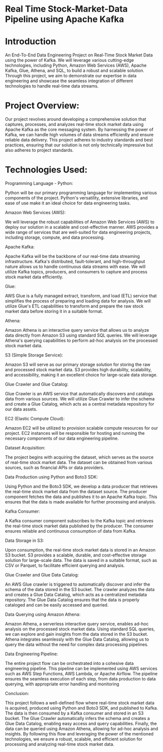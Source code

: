 # Real Time Stock-Market-Data Pipeline using Apache Kafka 

# Introduction 

An End-To-End Data Engineering Project on Real-Time Stock Market Data using the power of Kafka. We will leverage various cutting-edge technologies, including Python, Amazon Web Services (AWS), Apache Kafka, Glue, Athena, and SQL, to build a robust and scalable solution. Through this project, we aim to demonstrate our expertise in data engineering and showcase the seamless integration of different technologies to handle real-time data streams.

# Project Overview:

Our project revolves around developing a comprehensive solution that captures, processes, and analyzes real-time stock market data using Apache Kafka as the core messaging system. By harnessing the power of Kafka, we can handle high volumes of data streams efficiently and ensure reliable data delivery. This project adheres to industry standards and best practices, ensuring that our solution is not only technically impressive but also adheres to project standards.

# Technologies Used:

Programming Language - Python:

Python will be our primary programming language for implementing various components of the project. Python's versatility, extensive libraries, and ease of use make it an ideal choice for data engineering tasks.

Amazon Web Services (AWS):

We will leverage the robust capabilities of Amazon Web Services (AWS) to deploy our solution in a scalable and cost-effective manner. AWS provides a wide range of services that are well-suited for data engineering projects, including storage, compute, and data processing.

Apache Kafka:

Apache Kafka will be the backbone of our real-time data streaming infrastructure. Kafka's distributed, fault-tolerant, and high-throughput nature allows us to handle continuous data streams with ease. We will utilize Kafka topics, producers, and consumers to capture and process stock market data efficiently.

Glue:

AWS Glue is a fully managed extract, transform, and load (ETL) service that simplifies the process of preparing and loading data for analysis. We will utilize Glue's ETL capabilities to transform and prepare the raw stock market data before storing it in a suitable format.

Athena:

Amazon Athena is an interactive query service that allows us to analyze data directly from Amazon S3 using standard SQL queries. We will leverage Athena's querying capabilities to perform ad-hoc analysis on the processed stock market data.

S3 (Simple Storage Service):

Amazon S3 will serve as our primary storage solution for storing the raw and processed stock market data. S3 provides high durability, scalability, and accessibility, making it an excellent choice for large-scale data storage.

Glue Crawler and Glue Catalog:

Glue Crawler is an AWS service that automatically discovers and catalogs data from various sources. We will utilize Glue Crawler to infer the schema and create a Glue Catalog, which acts as a central metadata repository for our data assets.

EC2 (Elastic Compute Cloud):

Amazon EC2 will be utilized to provision scalable compute resources for our project. EC2 instances will be responsible for hosting and running the necessary components of our data engineering pipeline.


Dataset Acquisition:

The project begins with acquiring the dataset, which serves as the source of real-time stock market data. The dataset can be obtained from various sources, such as financial APIs or data providers.

Data Production using Python and Boto3 SDK:

Using Python and the Boto3 SDK, we develop a data producer that retrieves the real-time stock market data from the dataset source. The producer component fetches the data and publishes it to an Apache Kafka topic. This ensures that the data is made available for further processing and analysis.

Kafka Consumer:

A Kafka consumer component subscribes to the Kafka topic and retrieves the real-time stock market data published by the producer. The consumer ensures reliable and continuous consumption of data from Kafka.

Data Storage in S3:

Upon consumption, the real-time stock market data is stored in an Amazon S3 bucket. S3 provides a scalable, durable, and cost-effective storage solution for large-scale data. The data is saved in a suitable format, such as CSV or Parquet, to facilitate efficient querying and analysis.

Glue Crawler and Glue Data Catalog:

An AWS Glue crawler is triggered to automatically discover and infer the schema of the data stored in the S3 bucket. The crawler analyzes the data and creates a Glue Data Catalog, which acts as a centralized metadata repository. The Glue Data Catalog ensures that the data is properly cataloged and can be easily accessed and queried.

Data Querying using Amazon Athena:

Amazon Athena, a serverless interactive query service, enables ad-hoc analysis on the processed stock market data. Using standard SQL queries, we can explore and gain insights from the data stored in the S3 bucket. Athena integrates seamlessly with the Glue Data Catalog, allowing us to query the data without the need for complex data processing pipelines.

Data Engineering Pipeline:

The entire project flow can be orchestrated into a cohesive data engineering pipeline. This pipeline can be implemented using AWS services such as AWS Step Functions, AWS Lambda, or Apache Airflow. The pipeline ensures the seamless execution of each step, from data production to data querying, with appropriate error handling and monitoring

Conclusion:

This project follows a well-defined flow where real-time stock market data is acquired, produced using Python and Boto3 SDK, and published to Kafka. The data is then consumed by a Kafka consumer and stored in an S3 bucket. The Glue Crawler automatically infers the schema and creates a Glue Data Catalog, enabling easy access and query capabilities. Finally, the data can be queried using Amazon Athena, allowing for ad-hoc analysis and insights. By following this flow and leveraging the power of the mentioned technologies, we ensure a robust, scalable, and efficient solution for processing and analyzing real-time stock market data.


